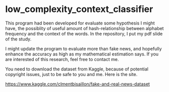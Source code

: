 # low_complexity_context_classifier

This program had been developed for evaluate some hypothesis I might have, the possiblity of useful amount of hash-relationship between alphabet frequency and the context of the words.
In the repository, I put my pdf slide of the study. 

I might update the program to evaluate more than fake news, and hopefully enhance the accuracy as high as my mathematical estimation says.
If you are interested of this research, feel free to contact me.

You need to download the dataset from Kaggle, because of potential copyright issues, just to be safe to you and me.
Here is the site.

https://www.kaggle.com/clmentbisaillon/fake-and-real-news-dataset

